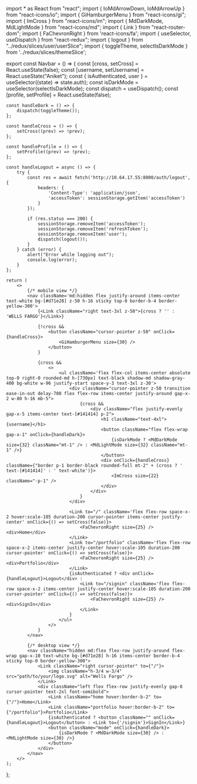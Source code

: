 import * as React from "react";
import { IoMdArrowDown, IoMdArrowUp } from "react-icons/io";
import { GiHamburgerMenu } from "react-icons/gi";
import { ImCross } from "react-icons/im";
import { MdDarkMode, MdLightMode } from "react-icons/md";
import { Link } from "react-router-dom";
import { FaChevronRight } from 'react-icons/fa';
import { useSelector, useDispatch } from "react-redux";
import { logout } from "../redux/slices/user/userSlice";
import { toggleTheme, selectIsDarkMode } from '../redux/slices/themeSlice';

export const Navbar = () => {
    const [cross, setCross] = React.useState(false);
    const [username, setUsername] = React.useState("Aniket");
    const { isAuthenticated, user } = useSelector((state) => state.auth);
    const isDarkMode = useSelector(selectIsDarkMode);
    const dispatch = useDispatch();
    const [profile, setProfile] = React.useState(false);

    const handleDark = () => {
        dispatch(toggleTheme());
    };

    const handleCross = () => {
        setCross((prev) => !prev);
    };

    const handleProfile = () => {
        setProfile((prev) => !prev);
    };

    const handleLogout = async () => {
        try {
            const res = await fetch('http://10.64.17.55:8000/auth/logout', {
                headers: {
                    'Content-Type': 'application/json',
                    'accessToken': sessionStorage.getItem('accessToken')
                }
            });

            if (res.status === 200) {
                sessionStorage.removeItem('accessToken');
                sessionStorage.removeItem('refreshToken');
                sessionStorage.removeItem('user');
                dispatch(logout());
            }
        } catch (error) {
            alert("Error while logging out");
            console.log(error);
        }
    };

    return (
        <>
            {/* mobile view */}
            <nav className='md:hidden flex justify-around items-center text-white bg-[#d71e28] z-50 h-16 sticky top-0 border-b-4 border-yellow-300'>
                {<Link className="right text-3xl z-50">{cross ? '' : 'WELLS FARGO'}</Link>}

                {!cross &&
                    <button className="cursor-pointer z-50" onClick={handleCross}>
                        <GiHamburgerMenu size={30} />
                    </button>
                }

                {cross &&
                    <>
                        <ul className='flex flex-col items-center absolute top-0 right-0 rounded-md h-[730px] text-black shadow-md shadow-gray-400 bg-white w-96 justify-start space-y-3 text-3xl z-30'>
                            <div className="cursor-pointer z-50 transition ease-in-out delay-700 flex flex-row items-center justify-around gap-x-2 w-80 h-16 mb-5">
                                {cross &&
                                    <div className="flex justify-evenly gap-x-5 items-center text-[#141414] p-2">
                                        <h1 className="text-4xl">{username}</h1>
                                        <button className="flex flex-wrap gap-x-1" onClick={handleDark}>
                                            {isDarkMode ? <MdDarkMode size={32} className="mt-1" /> : <MdLightMode size={32} className="mt-1" />}
                                        </button>
                                        <div onClick={handleCross} className={"border p-1 border-black rounded-full mt-2" + (cross ? ' text-[#141414]' : ' text-white')}>
                                            <ImCross size={22} className="-p-1" />
                                        </div>
                                    </div>
                                }
                            </div>

                            <Link to="/" className='flex flex-row space-x-2 hover:scale-105 duration-200 cursor-pointer items-center justify-center' onClick={() => setCross(false)}>
                                <FaChevronRight size={25} /> <div>Home</div>
                            </Link>
                            <Link to="/portfolio" className='flex flex-row space-x-2 items-center justify-center hover:scale-105 duration-200 cursor-pointer' onClick={() => setCross(false)}>
                                <FaChevronRight size={25} /> <div>Portfolio</div>
                            </Link>
                            {isAuthenticated ? <div onClick={handleLogout}>Logout</div> :
                                <Link to="/signin" className='flex flex-row space-x-2 items-center justify-center hover:scale-105 duration-200 cursor-pointer' onClick={() => setCross(false)}>
                                    <FaChevronRight size={25} /> <div>SignIn</div>
                                </Link>
                            }
                        </ul>
                    </>
                }
            </nav>

            {/* desktop view */}
            <nav className="hidden md:flex flex-row justify-around flex-wrap gap-x-10 text-white bg-[#d71e28] h-16 items-center border-b-4 sticky top-0 border-yellow-300">
                <Link className="right cursor-pointer" to={"/"}>
                    <img className="h-3/4 w-3/4" src="path/to/your/logo.svg" alt="Wells Fargo" />
                </Link>
                <div className="left flex flex-row justify-evenly gap-8 cursor-pointer text-2xl font-semibold">
                    <Link className="home hover:border-b-2" to={"/"}>Home</Link>
                    <Link className="portfolio hover:border-b-2" to={"/portfolio"}>Portfolio</Link>
                    {isAuthenticated ? <button className="" onClick={handleLogout}>Logout</button> : <Link to={'/signin'}>SignIn</Link>}
                    <button className="mode" onClick={handleDark}>
                        {isDarkMode ? <MdDarkMode size={30} /> : <MdLightMode size={30} />}
                    </button>
                </div>
            </nav>
        </>
    );
};